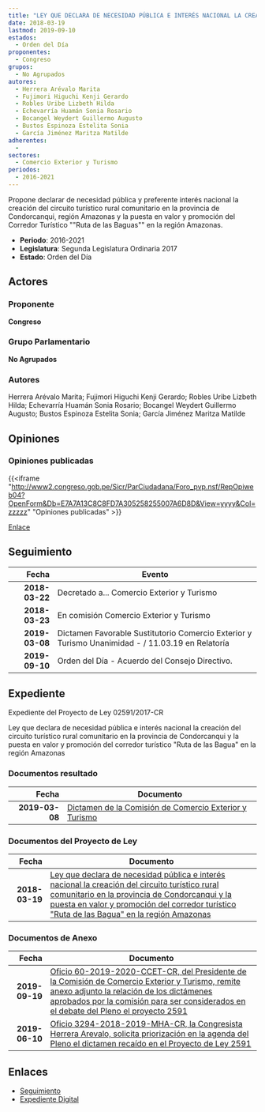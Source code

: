 ```yaml
---
title: "LEY QUE DECLARA DE NECESIDAD PÚBLICA E INTERÉS NACIONAL LA CREACIÓN DEL CIRCUITO TURÍSTICO RURAL COMUNITARIO EN LA PROVINCIA DE CONDORCANQUI Y LA PUESTA EN VALOR Y PROMOCIÓN DEL CORREDOR TURÍSTICO 'RUTA DE LAS BAGUAS' EN LA REGIÓN AMAZONAS"
date: 2018-03-19
lastmod: 2019-09-10
estados: 
  - Orden del Día
proponentes: 
  - Congreso
grupos: 
  - No Agrupados
autores: 
  - Herrera Arévalo Marita
  - Fujimori Higuchi Kenji Gerardo
  - Robles Uribe Lizbeth Hilda
  - Echevarría Huamán Sonia Rosario
  - Bocangel Weydert Guillermo Augusto
  - Bustos Espinoza Estelita Sonia
  - García Jiménez Maritza Matilde
adherentes: 
  - 
sectores: 
  - Comercio Exterior y Turismo
periodos: 
  - 2016-2021
---
```


Propone declarar de necesidad pública y preferente interés nacional la creación del circuito turístico rural comunitario en la provincia de Condorcanqui, región Amazonas y la puesta en valor y promoción del Corredor Turístico ""Ruta de las Baguas"" en la región Amazonas.

- **Periodo**: 2016-2021
- **Legislatura**: Segunda Legislatura Ordinaria 2017
- **Estado**: Orden del Día

## Actores

### Proponente

**Congreso**

### Grupo Parlamentario

**No Agrupados**

### Autores

Herrera Arévalo Marita; Fujimori Higuchi Kenji Gerardo; Robles Uribe Lizbeth Hilda; Echevarría Huamán Sonia Rosario; Bocangel Weydert Guillermo Augusto; Bustos Espinoza Estelita Sonia; García Jiménez Maritza Matilde


## Opiniones

### Opiniones publicadas

{{<iframe "http://www2.congreso.gob.pe/Sicr/ParCiudadana/Foro_pvp.nsf/RepOpiweb04?OpenForm&Db=E7A7A13C8C8FD7A305258255007A6D8D&View=yyyy&Col=zzzzz" "Opiniones publicadas" >}}

[Enlace](http://www2.congreso.gob.pe/Sicr/ParCiudadana/Foro_pvp.nsf/RepOpiweb04?OpenForm&Db=E7A7A13C8C8FD7A305258255007A6D8D&View=yyyy&Col=zzzzz)

## Seguimiento

| Fecha | Evento |
|------:|--------|
| **2018-03-22** | Decretado a... Comercio Exterior y Turismo|
| **2018-03-23** | En comisión Comercio Exterior y Turismo|
| **2019-03-08** | Dictamen Favorable Sustitutorio Comercio Exterior y Turismo Unanimidad - / 11.03.19 en Relatoría|
| **2019-09-10** | Orden del Día - Acuerdo del Consejo Directivo.|


## Expediente

Expediente del Proyecto de Ley 02591/2017-CR

Ley que declara de necesidad pública e interés nacional la creación del circuito turístico rural comunitario en la provincia de Condorcanqui y la puesta en valor y promoción del corredor turístico "Ruta de las Bagua" en la región Amazonas


### Documentos resultado

| Fecha | Documento |
|------:|--------|
| **2019-03-08** | [Dictamen de la Comisión de Comercio Exterior y Turismo](http://www.leyes.congreso.gob.pe/Documentos/2016_2021/Dictamenes/Proyectos_de_Ley/02591DC03MAY20190308.pdf) |

### Documentos del Proyecto de Ley

| Fecha | Documento |
|------:|--------|
| **2018-03-19** | [Ley que declara de necesidad pública e interés nacional la creación del circuito turístico rural comunitario en la provincia de Condorcanqui y la puesta en valor y promoción del corredor turístico "Ruta de las Bagua" en la región Amazonas](http://www.leyes.congreso.gob.pe/Documentos/2016_2021/Proyectos_de_Ley_y_de_Resoluciones_Legislativas/PL0259120180319.pdf) |

### Documentos de Anexo

| Fecha | Documento |
|------:|--------|
| **2019-09-19** | [Oficio 60-2019-2020-CCET-CR, del Presidente de la Comisión de Comercio Exterior y Turismo, remite anexo adjunto la relación de los dictámenes aprobados por la comisión para ser considerados en el debate del Pleno el proyecto 2591](http://www.leyes.congreso.gob.pe/Documentos/2016_2021/Oficios/Comisiones_Ordinarias/OFICIO-60-2019-2020-CCET-CR.pdf) |
| **2019-06-10** | [Oficio 3294-2018-2019-MHA-CR, la Congresista Herrera Arevalo, solicita priorización en la agenda del Pleno el dictamen recaído en el Proyecto de Ley 2591](http://www.leyes.congreso.gob.pe/Documentos/2016_2021/Oficios/Congresistas/OFICIO-3294-2018-2019-MHA-CR.pdf) |

## Enlaces 

- [Seguimiento](http://www2.congreso.gob.pehttp://www2.congreso.gob.pe/Sicr/TraDocEstProc/CLProLey2016.nsf/f7fff46988ca05b1052578e100829cc7/a0f1e2079f7f142c05258255007eecbe?OpenDocument)
- [Expediente Digital](http://www2.congreso.gob.pehttp://www2.congreso.gob.pe/Sicr/TraDocEstProc/CLProLey2016.nsf/f7fff46988ca05b1052578e100829cc7/a0f1e2079f7f142c05258255007eecbe?OpenDocument&Click=05257FB7005EB655.eb71d0cf91d8294e05256cdf006b5706/$Body/0.1C6C)
